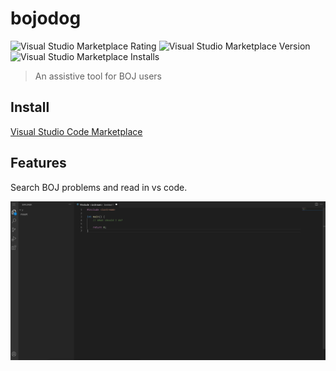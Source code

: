 # bojodog

![Visual Studio Marketplace Rating](https://img.shields.io/visual-studio-marketplace/r/RanolP.bojodog?style=for-the-badge)
![Visual Studio Marketplace Version](https://img.shields.io/visual-studio-marketplace/v/RanolP.bojodog?style=for-the-badge)
![Visual Studio Marketplace Installs](https://img.shields.io/visual-studio-marketplace/i/RanolP.bojodog?style=for-the-badge)

> An assistive tool for BOJ users

## Install

[Visual Studio Code Marketplace](https://marketplace.visualstudio.com/items?itemName=RanolP.bojodog)

## Features

Search BOJ problems and read in vs code.

![Search BOJ problem](images/search.gif)
